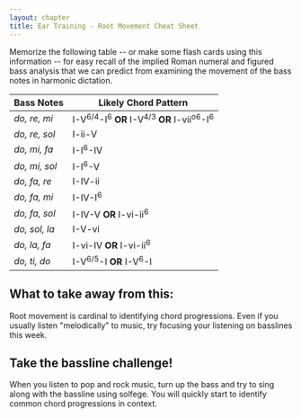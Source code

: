 ```yaml
---
layout: chapter
title: Ear Training - Root Movement Cheat Sheet
---
```


Memorize the following table -- or make some flash cards using this information -- for easy recall of the implied Roman numeral and figured bass analysis that we can predict from examining the movement of the bass notes in harmonic dictation.

Bass Notes | Likely Chord Pattern 
--- | ---
*do, re, mi* | I-V<sup>6/4</sup>-I<sup>6</sup> **OR** I-V<sup>4/3</sup> **OR** I-vii<sup>o6</sup>-I<sup>6</sup> 
*do, re, sol* | I-ii-V 
*do, mi, fa* | I-I<sup>6</sup>-IV 
*do, mi, sol* |  I-I<sup>6</sup>-V
*do, fa, re* |  I-IV-ii
*do, fa, mi* |  I-IV-I<sup>6</sup>
*do, fa, sol* |  I-IV-V **OR** I-vi-ii<sup>6</sup>
*do, sol, la* |  I-V-vi
*do, la, fa* |  I-vi-IV **OR** I-vi-ii<sup>6</sup>
*do, ti, do* |  I-V<sup>6/5</sup>-I **OR** I-V<sup>6</sup>-I

## What to take away from this:

Root movement is cardinal to identifying chord progressions. Even if you usually listen "melodically" to music, try focusing your listening on basslines this week.

## Take the bassline challenge!

When you listen to pop and rock music, turn up the bass and try to sing along with the bassline using solfege. You will quickly start to identify common chord progressions in context.